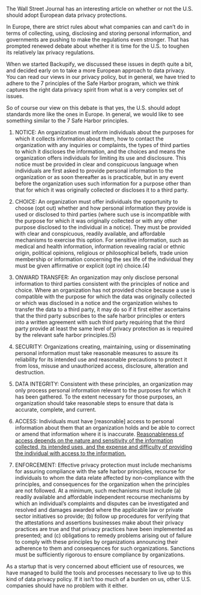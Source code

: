 The Wall Street Journal has an interesting article on whether or not the U.S. should adopt European data privacy protections.

In Europe, there are strict rules about what companies can and can’t do in terms of collecting, using, disclosing and storing personal information, and governments are pushing to make the regulations even stronger. That has prompted renewed debate about whether it is time for the U.S. to toughen its relatively lax privacy regulations.

When we started Backupify, we discussed these issues in depth quite a bit, and decided early on to take a more European approach to data privacy. You can read our views in our privacy policy, but in general, we have tried to adhere to the 7 principles of the Safe Harbor program, which we think captures the right data privacy spirit from what is a very complex set of issues.

So of course our view on this debate is that yes, the U.S. should adopt standards more like the ones in Europe. In general, we would like to see something similar to the 7 Safe Harbor principles.

1. NOTICE: An organization must inform individuals about the purposes for which it collects information about them, how to contact the organization with any inquiries or complaints, the types of third parties to which it discloses the information, and the choices and means the organization offers individuals for limiting its use and disclosure. This notice must be provided in clear and conspicuous language when individuals are first asked to provide personal information to the organization or as soon thereafter as is practicable, but in any event before the organization uses such information for a purpose other than that for which it was originally collected or discloses it to a third party.

2. CHOICE: An organization must offer individuals the opportunity to choose (opt out) whether and how personal information they provide is used or disclosed to third parties (where such use is incompatible with the purpose for which it was originally collected or with any other purpose disclosed to the individual in a notice). They must be provided with clear and conspicuous, readily available, and affordable mechanisms to exercise this option. For sensitive information, such as medical and health information, information revealing racial or ethnic origin, political opinions, religious or philosophical beliefs, trade union membership or information concerning the sex life of the individual they must be given affirmative or explicit (opt in) choice.(4)

3. ONWARD TRANSFER: An organization may only disclose personal information to third parties consistent with the principles of notice and choice. Where an organization has not provided choice because a use is compatible with the purpose for which the data was originally collected or which was disclosed in a notice and the organization wishes to transfer the data to a third party, it may do so if it first either ascertains that the third party subscribes to the safe harbor principles or enters into a written agreement with such third party requiring that the third party provide at least the same level of privacy protection as is required by the relevant safe harbor principles.(5)

4. SECURITY: Organizations creating, maintaining, using or disseminating personal information must take reasonable measures to assure its reliability for its intended use and reasonable precautions to protect it from loss, misuse and unauthorized access, disclosure, alteration and destruction.

5. DATA INTEGRITY: Consistent with these principles, an organization may only process personal information relevant to the purposes for which it has been gathered. To the extent necessary for those purposes, an organization should take reasonable steps to ensure that data is accurate, complete, and current.

6. ACCESS: Individuals must have [reasonable] access to personal information about them that an organization holds and be able to correct or amend that information where it is inaccurate. [Reasonableness of access depends on the nature and sensitivity of the information collected, its intended uses, and the expense and difficulty of providing the individual with access to the information.](6)

7. ENFORCEMENT: Effective privacy protection must include mechanisms for assuring compliance with the safe harbor principles, recourse for individuals to whom the data relate affected by non-compliance with the principles, and consequences for the organization when the principles are not followed. At a minimum, such mechanisms must include (a) readily available and affordable independent recourse mechanisms by which an individual’s complaints and disputes can be investigated and resolved and damages awarded where the applicable law or private sector initiatives so provide; (b) follow up procedures for verifying that the attestations and assertions businesses make about their privacy practices are true and that privacy practices have been implemented as presented; and (c) obligations to remedy problems arising out of failure to comply with these principles by organizations announcing their adherence to them and consequences for such organizations. Sanctions must be sufficiently rigorous to ensure compliance by organizations.

As a startup that is very concerned about efficient use of resources, we have managed to build the tools and processes necessary to live up to this kind of data privacy policy. If it isn’t too much of a burden on us, other U.S. companies should have no problem with it either.